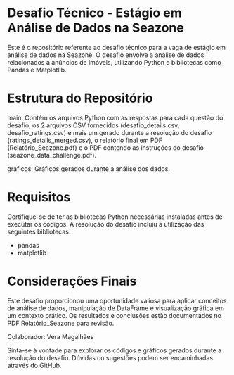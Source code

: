 # Desafio Técnico - Estágio em Análise de Dados na Seazone

Este é o repositório referente ao desafio técnico para a vaga de estágio em análise de dados na Seazone. O desafio envolve a análise de dados relacionados a anúncios de imóveis, utilizando Python e bibliotecas como Pandas e Matplotlib.

# Estrutura do Repositório
main: Contém os arquivos Python com as respostas para cada questão do desafio, os 2 arquivos CSV fornecidos (desafio_details.csv, desafio_ratings.csv) e mais um gerado durante a resolução do desafio (ratings_details_merged.csv), o relatório final em PDF (Relatório_Seazone.pdf) e o PDF contendo as instruções do desafio (seazone_data_challenge.pdf).

graficos: Gráficos gerados durante a análise dos dados.

# Requisitos
Certifique-se de ter as bibliotecas Python necessárias instaladas antes de executar os códigos.
A resolução do desafio incluiu a utilização das seguintes bibliotecas:

- pandas
- matplotlib
  
# Considerações Finais
Este desafio proporcionou uma oportunidade valiosa para aplicar conceitos de análise de dados, manipulação de DataFrame e visualização gráfica em um contexto prático. Os resultados e conclusões estão documentados no PDF Relatório_Seazone para revisão.

Colaborador:
Vera Magalhães

Sinta-se à vontade para explorar os códigos e gráficos gerados durante a resolução do desafio. Dúvidas ou sugestões podem ser encaminhadas através do GitHub.
